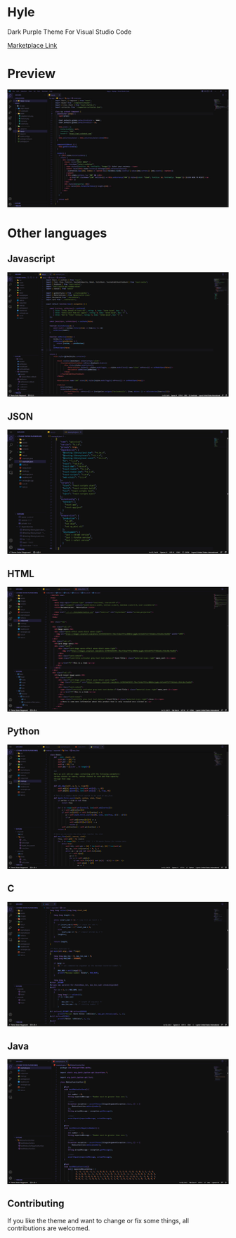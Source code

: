 # Hyle

Dark Purple Theme For Visual Studio Code


[Marketplace Link](https://marketplace.visualstudio.com/items?itemName=Kaosc.hyle)

# Preview

![image description](/assets/preview.jpg)

# Other languages

## Javascript
![image description](/assets/ss1.png)

## JSON
![image description](/assets/ss2.png)

## HTML
![image description](/assets/ss3.png)

## Python
![image description](/assets/ss4.png)

## C
![image description](/assets/ss5.png)

## Java
![image description](/assets/ss6.png)

## Contributing

If you like the theme and want to change or fix some things, all contributions are welcomed.